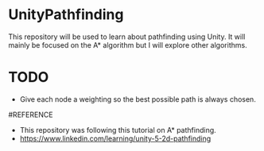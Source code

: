 # UnityPathfinding

This repository will be used to learn about pathfinding using Unity. It will mainly be focused on the A* algorithm but I will explore other algorithms.

# TODO

* Give each node a weighting so the best possible path is always chosen.

#REFERENCE

* This repository was following this tutorial on A* pathfinding.
* https://www.linkedin.com/learning/unity-5-2d-pathfinding
